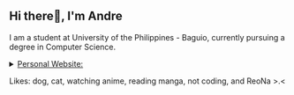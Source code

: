 ## Hi there👋, I'm Andre

I am a student at University of the Philippines - Baguio, currently pursuing a degree in Computer Science.

<details>
  <summary><ins>Personal Website:</samp></summary>
  <p>None yet</p>
</details>

Likes: dog, cat, watching anime, reading manga, not coding, and ReoNa >.<

<!--
**AndreBryant/AndreBryant** is a ✨ _special_ ✨ repository because its `README.md` (this file) appears on your GitHub profile.

Here are some ideas to get you started:

- 🔭 I’m currently working on ...
- 🌱 I’m currently learning ...
- 👯 I’m looking to collaborate on ...
- 🤔 I’m looking for help with ...
- 💬 Ask me about ...
- 📫 How to reach me: ...
- 😄 Pronouns: ...
- ⚡ Fun fact: ...
-->
